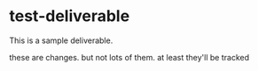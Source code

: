 # test-deliverable
This is a sample deliverable.


these are changes.  but not lots of them. at least they'll be tracked
